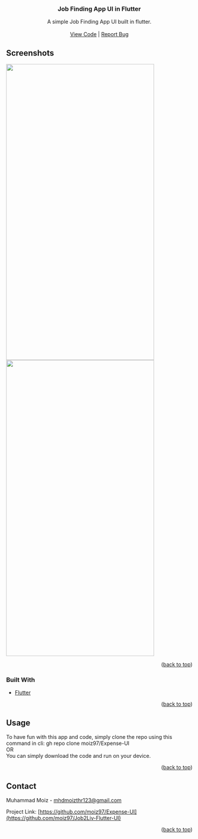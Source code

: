 <div id="top"></div>
<!--
*** Thanks for checking out the Best-README-Template. If you have a suggestion
*** that would make this better, please fork the repo and create a pull request
*** or simply open an issue with the tag "enhancement".
*** Don't forget to give the project a star!
*** Thanks again! Now go create something AMAZING! :D
-->



<!-- PROJECT SHIELDS -->
<!--
*** I'm using markdown "reference style" links for readability.
*** Reference links are enclosed in brackets [ ] instead of parentheses ( ).
*** See the bottom of this document for the declaration of the reference variables
*** for contributors-url, forks-url, etc. This is an optional, concise syntax you may use.
*** https://www.markdownguide.org/basic-syntax/#reference-style-links
-->

<!-- PROJECT LOGO -->


<h3 align="center">Job Finding App UI in Flutter</h3>

  <p align="center">
   A simple Job Finding App UI built in flutter.
    <br />
    <br />
    <a href="https://github.com/moiz97/Job2Liv-Flutter-UI">View Code</a>
    |
    <a href="https://github.com/moiz97/Job2Liv-Flutter-UI/issues">Report Bug</a>

  </p>
</div>






<!-- ABOUT THE PROJECT -->
## Screenshots

<p float="left">
<img src="https://user-images.githubusercontent.com/66901779/159730106-7e206eca-f005-4aa1-a03b-fcba4d3da9be.png" width="400" height="800">
<img src="https://user-images.githubusercontent.com/66901779/159730233-7775deb5-f711-4574-9012-4f81aac77b3d.png" width="400" height="800">
</p>



<p align="right">(<a href="#top">back to top</a>)</p>



### Built With

* [Flutter](https://flutter.dev/)


<p align="right">(<a href="#top">back to top</a>)</p>



<!-- GETTING STARTED -->
## Usage

To have fun with this app and code, simply clone the repo using this command in cli: gh repo clone moiz97/Expense-UI
<br />
OR
<br />
You can simply download the code and run on your device.


<p align="right">(<a href="#top">back to top</a>)</p>



<!-- USAGE EXAMPLES -->

<!-- CONTACT -->
## Contact

Muhammad Moiz - mhdmoizthr123@gmail.com

Project Link: [https://github.com/moiz97/Expense-UI](https://github.com/moiz97/Job2Liv-Flutter-UI)

<p align="right">(<a href="#top">back to top</a>)</p>




<!-- MARKDOWN LINKS & IMAGES -->
<!-- https://www.markdownguide.org/basic-syntax/#reference-style-links -->
[contributors-shield]: https://img.shields.io/github/contributors/github_username/repo_name.svg?style=for-the-badge
[contributors-url]: https://github.com/github_username/repo_name/graphs/contributors
[forks-shield]: https://img.shields.io/github/forks/github_username/repo_name.svg?style=for-the-badge
[forks-url]: https://github.com/github_username/repo_name/network/members
[stars-shield]: https://img.shields.io/github/stars/github_username/repo_name.svg?style=for-the-badge
[stars-url]: https://github.com/github_username/repo_name/stargazers
[issues-shield]: https://img.shields.io/github/issues/github_username/repo_name.svg?style=for-the-badge
[issues-url]: https://github.com/github_username/repo_name/issues
[license-shield]: https://img.shields.io/github/license/github_username/repo_name.svg?style=for-the-badge
[license-url]: https://github.com/github_username/repo_name/blob/master/LICENSE.txt
[linkedin-shield]: https://img.shields.io/badge/-LinkedIn-black.svg?style=for-the-badge&logo=linkedin&colorB=555
[linkedin-url]: https://linkedin.com/in/linkedin_username
[product-screenshot]: images/screenshot.png
